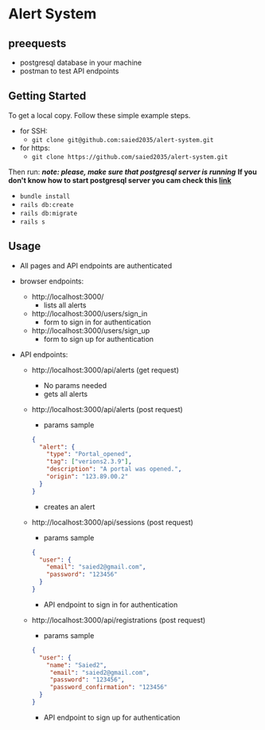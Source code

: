 # Alert System

## preequests
  - postgresql database in your machine
  - postman to test API endpoints
## Getting Started

To get a local copy. Follow these simple example steps.
- for SSH:
     - `git clone git@github.com:saied2035/alert-system.git`
- for https:
     - `git clone https://github.com/saied2035/alert-system.git`

Then run:
***note: please, make sure that postgresql server is running***
**If you don't know how to start postgresql server you cam check this [link](https://tableplus.com/blog/2018/10/how-to-start-stop-restart-postgresql-server.html)**

- `bundle install`
- `rails db:create`
- `rails db:migrate`
- `rails s`

## Usage


- All pages and API endpoints are authenticated

- browser endpoints:
     - http://localhost:3000/
          - lists all alerts
     - http://localhost:3000/users/sign_in
          - form to sign in for authentication
     - http://localhost:3000/users/sign_up
          - form to sign up for authentication

- API endpoints:
     - http://localhost:3000/api/alerts (get request)
          - No params needed
          - gets all alerts

     - http://localhost:3000/api/alerts (post request)
          - params sample
          ```json
          {
            "alert": {
              "type": "Portal_opened",
              "tag": ["verions2.3.9"],
              "description": "A portal was opened.",
              "origin": "123.89.00.2"
            }
          }
          ```
          - creates an alert

     - http://localhost:3000/api/sessions (post request)
          - params sample
          ```json
          {
            "user": {
              "email": "saied2@gmail.com",
              "password": "123456"
            }
          }
          ```
          - API endpoint to sign in for authentication

     - http://localhost:3000/api/registrations (post request)
          - params sample
          ```json
          {
            "user": {
              "name": "Saied2",
               "email": "saied2@gmail.com",
               "password": "123456",
               "password_confirmation": "123456"
            }
          }
          ```
          - API endpoint to sign up for authentication